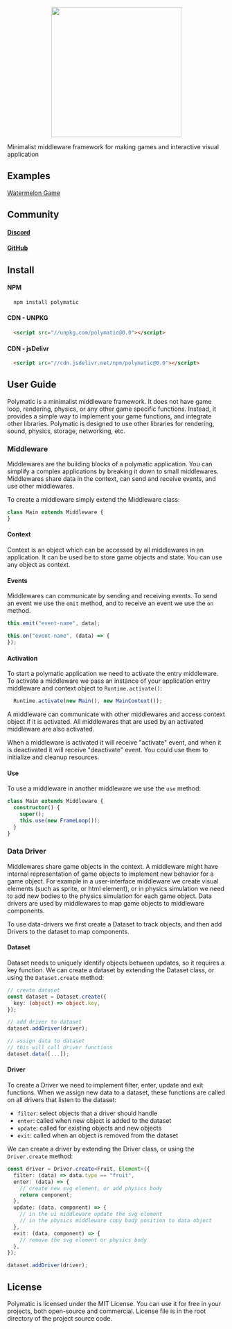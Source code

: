 <p align="center">
  <img width="300px" height="300px" src="https://static.piqnt.com/polymatic/logo-text-sqaure.svg" />
</p>

Minimalist middleware framework for making games and interactive visual application

## Examples

[Watermelon Game](https://github.com/piqnt/polymatic-example-watermelon)

## Community

#### [Discord](https://discord.gg/f4r7QWqaK4)

#### [GitHub](https://github.com/piqnt/polymatic)

## Install

#### NPM
```bash
  npm install polymatic
```

#### CDN - UNPKG
```html
  <script src="//unpkg.com/polymatic@0.0"></script>
```

#### CDN - jsDelivr
```html
  <script src="//cdn.jsdelivr.net/npm/polymatic@0.0"></script>
```

## User Guide

Polymatic is a minimalist middleware framework. It does not have game loop, rendering, physics, or any other game specific functions. Instead, it provides a simple way to implement your game functions, and integrate other libraries. Polymatic is designed to use other libraries for rendering, sound, physics, storage, networking, etc.

### Middleware

Middlewares are the building blocks of a polymatic application. You can simplify a complex applications by breaking it down to small middlewares. Middlewares share data in the context, can send and receive events, and use other middlewares.

To create a middleware simply extend the Middleware class:

```ts
class Main extends Middleware {
}
```

#### Context

Context is an object which can be accessed by all middlewares in an application. It can be used be to store game objects and state. You can use any object as context.

#### Events

Middlewares can communicate by sending and receiving events. To send an event we use the `emit` method, and to receive an event we use the `on` method.

```ts
this.emit("event-name", data);

this.on("event-name", (data) => {
});
```

#### Activation

To start a polymatic application we need to activate the entry middleware. To activate a middleware we pass an instance of your application entry middleware and context object to `Runtime.activate()`:

```ts
  Runtime.activate(new Main(), new MainContext());
```

A middleware can communicate with other middlewares and access context object if it is activated. All middlewares that are used by an activated middleware are also activated.

When a middleware is activated it will receive "activate" event, and when it is deactivated it will receive "deactivate" event. You could use them to initialize and cleanup resources.

#### Use

To use a middleware in another middleware we use the `use` method:

```ts
class Main extends Middleware {
  constructor() {
    super();
    this.use(new FrameLoop());
  }
}
```

### Data Driver

Middlewares share game objects in the context. A middleware might have internal representation of game objects to implement new behavior for a game object. For example in a user-interface middleware we create visual elements (such as sprite, or html element), or in physics simulation we need to add new bodies to the physics simulation for each game object. Data drivers are used by middlewares to map game objects to middleware components.

To use data-drivers we first create a Dataset to track objects, and then add Drivers to the dataset to map components.

#### Dataset

Dataset needs to uniquely identify objects between updates, so it requires a key function. We can create a dataset by extending the Dataset class, or using the `Dataset.create` method:

```ts
// create dataset
const dataset = Dataset.create({
  key: (object) => object.key,
});

// add driver to dataset
dataset.addDriver(driver);

// assign data to dataset
// this will call driver functions
dataset.data([...]);
```

#### Driver

To create a Driver we need to implement filter, enter, update and exit functions. When we assign new data to a dataset, these functions are called on all drivers that listen to the dataset:
- `filter`: select objects that a driver should handle
- `enter`: called when new object is added to the dataset
- `update`: called for existing objects and new objects
- `exit`: called when an object is removed from the dataset

We can create a driver by extending the Driver class, or using the `Driver.create` method:

```ts
const driver = Driver.create<Fruit, Element>({
  filter: (data) => data.type == "fruit",
  enter: (data) => {
    // create new svg element, or add physics body
    return component;
  },
  update: (data, component) => {
    // in the ui middleware update the svg element
    // in the physics middleware copy body position to data object
  },
  exit: (data, component) => {
    // remove the svg element or physics body
  },
});

dataset.addDriver(driver);
```

## License
Polymatic is licensed under the MIT License. You can use it for free in your projects, both open-source and commercial. License file is in the root directory of the project source code.

